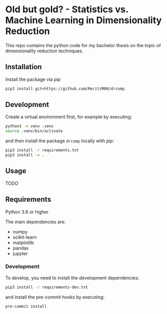 # Old but gold? - Statistics vs. Machine Learning in Dimensionality Reduction

This repo contains the python code for my bachelor thesis on the topic of dimensionality reduction techniques.

## Installation
Install the package via pip
```bash
pip3 install git+https://github.com/MoritzM00/drcomp
```

## Development

Create a virtual environment first, for example by executing:

```bash
python3 -m venv .venv
source .venv/bin/activate
```

and then install the package `drcomp` locally with pip:

```bash
pip3 install -r requirements.txt
pip3 install -e .
```

## Usage

TODO

## Requirements

Python 3.8 or higher

The main dependencies are:

- numpy
- scikit-learn
- matplotlib
- pandas
- jupyter

### Development

To develop, you need to install the development dependencies:

```bash
pip3 install -r requirements-dev.txt
```

and install the pre-commit hooks by executing:

```bash
pre-commit install
```
